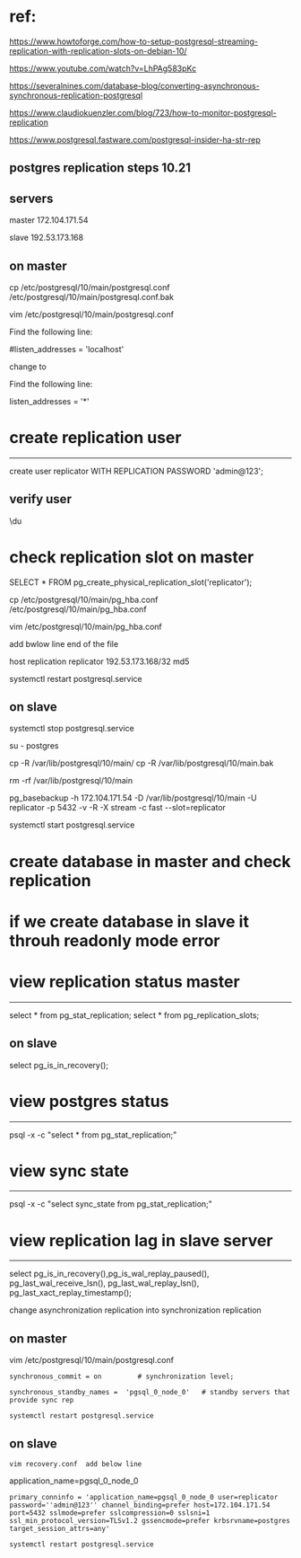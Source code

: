 # ref:

https://www.howtoforge.com/how-to-setup-postgresql-streaming-replication-with-replication-slots-on-debian-10/

https://www.youtube.com/watch?v=LhPAg583pKc

https://severalnines.com/database-blog/converting-asynchronous-synchronous-replication-postgresql

https://www.claudiokuenzler.com/blog/723/how-to-monitor-postgresql-replication

https://www.postgresql.fastware.com/postgresql-insider-ha-str-rep

postgres replication steps 10.21
--------------------------------

servers
-------
  master  	172.104.171.54
  
  slave        192.53.173.168
  
  
  on master
  ---------
  
  
cp /etc/postgresql/10/main/postgresql.conf /etc/postgresql/10/main/postgresql.conf.bak

vim  /etc/postgresql/10/main/postgresql.conf


Find the following line:

#listen_addresses = 'localhost'


change to 

Find the following line:

listen_addresses = '*'



# create replication user
------------------------

create user replicator  WITH  REPLICATION  PASSWORD 'admin@123';


verify user 
----------

\du

# check replication slot on master


SELECT * FROM pg_create_physical_replication_slot('replicator');

cp /etc/postgresql/10/main/pg_hba.conf /etc/postgresql/10/main/pg_hba.conf


vim  /etc/postgresql/10/main/pg_hba.conf

add bwlow line end of the file


host    replication     replicator      192.53.173.168/32       md5 


systemctl restart postgresql.service


on slave
---------

systemctl stop postgresql.service



su - postgres


cp -R /var/lib/postgresql/10/main/  cp -R /var/lib/postgresql/10/main.bak


rm -rf  /var/lib/postgresql/10/main


pg_basebackup -h 172.104.171.54 -D /var/lib/postgresql/10/main -U replicator -p 5432 -v -R -X stream   -c fast --slot=replicator



systemctl start postgresql.service


# create database in master and check replication

# if we create database in slave it throuh readonly mode error



# view replication status master
--------------------------------

select * from pg_stat_replication;
select * from pg_replication_slots;

on slave
-------

select pg_is_in_recovery();


# view postgres status
-----------------------
 psql -x -c "select * from pg_stat_replication;"
 
 # view sync state 
 ----------------
 
 psql -x -c "select sync_state from pg_stat_replication;"
 
 
 # view replication lag in slave server
 --------------------------------------
 
 select pg_is_in_recovery(),pg_is_wal_replay_paused(), pg_last_wal_receive_lsn(), pg_last_wal_replay_lsn(), pg_last_xact_replay_timestamp();




change asynchronization  replication into synchronization replication


on master
---------

vim /etc/postgresql/10/main/postgresql.conf

```
synchronous_commit = on         # synchronization level;
```

```
synchronous_standby_names =  'pgsql_0_node_0'   # standby servers that provide sync rep
```


```
systemctl restart postgresql.service
```


on slave
--------
```
vim recovery.conf  add below line 
````
application_name=pgsql_0_node_0


```
primary_conninfo = 'application_name=pgsql_0_node_0 user=replicator password=''admin@123'' channel_binding=prefer host=172.104.171.54 port=5432 sslmode=prefer sslcompression=0 sslsni=1 ssl_min_protocol_version=TLSv1.2 gssencmode=prefer krbsrvname=postgres target_session_attrs=any'
```
```
systemctl restart postgresql.service
```



